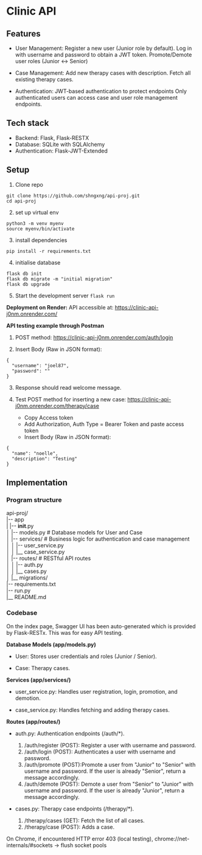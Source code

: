 # Clinic API 

## Features
- User Management:
Register a new user (Junior role by default).
Log in with username and password to obtain a JWT token.
Promote/Demote user roles (Junior <-> Senior)

- Case Management:
Add new therapy cases with description.
Fetch all existing therapy cases.

- Authentication:
JWT-based authentication to protect endpoints
Only authenticated users can access case and user role management endpoints.


## Tech stack
- Backend: Flask, Flask-RESTX 
- Database: SQLite with SQLAlchemy
- Authentication: Flask-JWT-Extended

## Setup
1. Clone repo
```
git clone https://github.com/shngxng/api-proj.git
cd api-proj
```

2. set up virtual env
```
python3 -m venv myenv
source myenv/bin/activate 
```

3. install dependencies
```
pip install -r requirements.txt
```

4. initialise database
```
flask db init
flask db migrate -m "initial migration"
flask db upgrade
```

5. Start the development server
```flask run```

**Deployment on Render:**
API accessible at: https://clinic-api-j0nm.onrender.com/

**API testing example through Postman**
1. POST method: https://clinic-api-j0nm.onrender.com/auth/login

2. Insert Body (Raw in JSON format):
```
{
  "username": "joel87",
  "password": ""
}
```

3. Response should read welcome message. 

4. Test POST method for inserting a new case: https://clinic-api-j0nm.onrender.com/therapy/case
    - Copy Access token
    - Add Authorization, Auth Type = Bearer Token and paste access token
    - Insert Body (Raw in JSON format):
```
{
  "name": "noelle",
  "description": "Testing"
}
```


## Implementation 

### Program structure 
api-proj/ \
|-- app \
|   |-- __init__.py \
│   |-- models.py          # Database models for  User and Case \
│   |-- services/          # Business logic for authentication and case management \
│   │   |-- user_service.py \
│   │   |__ case_service.py \
│   |-- routes/            # RESTful API routes \
│   │   |-- auth.py \
│   │   |__ cases.py \
│   |__ migrations/ \
|-- requirements.txt \
|-- run.py \
|__ README.md 

### Codebase

On the index page, Swagger UI has been auto-generated which is provided by Flask-RESTx. This was for easy API testing. 

**Database Models (app/models.py)**
- User: Stores user credentials and roles (Junior / Senior).

- Case: Therapy cases.

**Services (app/services/)**
- user_service.py: Handles user registration, login, promotion, and demotion.

- case_service.py: Handles fetching and adding therapy cases.

**Routes (app/routes/)**
- auth.py: Authentication endpoints (/auth/*).
    1. /auth/register (POST): Register a user with username and password.
    2. /auth/login (POST): Authenticates a user with username and password.
    3. /auth/promote (POST):Promote a user from "Junior" to "Senior" with username and password. If the user is already "Senior", return a message accordingly.
    4. /auth/demote (POST): Demote a user from "Senior" to "Junior" with username and password. If the user is already "Junior", return a message accordingly.

- cases.py: Therapy case endpoints (/therapy/*).
    1. /therapy/cases (GET): Fetch the list of all cases.
    2. /therapy/case (POST): Adds a case.



On Chrome, if encountered HTTP error 403 (local testing), 
chrome://net-internals/#sockets -> flush socket pools